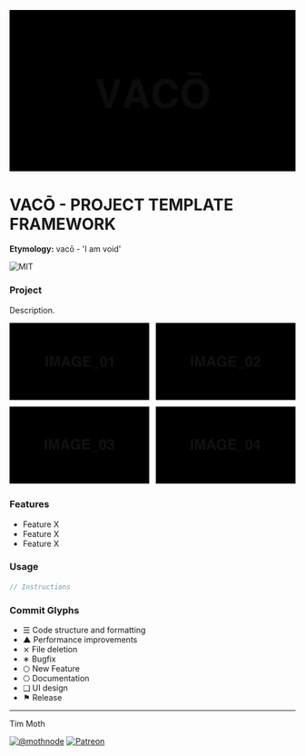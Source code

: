 [![Project Banner](vaco-banner.png)](https://github.com/mothnode/vaco/blob/master/vaco-banner.png)

# VACŌ - PROJECT TEMPLATE FRAMEWORK
**Etymology:** vacō - 'I am void'

![MIT](https://joshavanier.github.io/badges/svg/mit.svg)

### Project
Description.

[![Gallery](vaco-gallery.png)](https://github.com/mothnode/vaco/blob/master/vaco-gallery.png)

### Features
+ Feature X
+ Feature X
+ Feature X

### Usage
```js
// Instructions
```

### Commit Glyphs

+ ☰ Code structure and formatting
+ ▲ Performance improvements
+ ⨯ File deletion
+ ∗ Bugfix
+ ⬡ New Feature
+ ⎔ Documentation
+ ❑ UI design
+ ⚑ Release


---

Tim Moth

[![@mothnode](https://joshavanier.github.io/badges/svg/twitter.svg)](https://twitter.com/mothnode) [![Patreon](https://joshavanier.github.io/badges/svg/website.svg)](https://www.patreon.com/cyberhippie)

